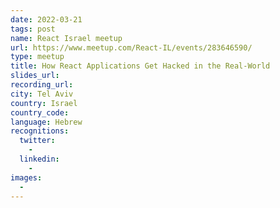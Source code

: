 ```yaml
---
date: 2022-03-21
tags: post
name: React Israel meetup
url: https://www.meetup.com/React-IL/events/283646590/
type: meetup
title: How React Applications Get Hacked in the Real-World
slides_url:
recording_url:
city: Tel Aviv
country: Israel
country_code: 
language: Hebrew
recognitions:
  twitter:
    - 
  linkedin:
    - 
images:
  - 
---
```

